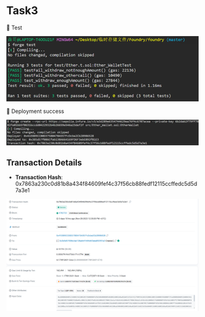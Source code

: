 # Task3

🎉 Test 

![Test](./images/Task3_test.png)

🎉 Deployment success 

![Deploy success](./images/Task3_deploy.png)

## Transaction Details

- **Transaction Hash**: 0x7863a230c0d81b8a434f84609fef4c37f56cb88fedf12115ccffedc5d5d7a3e1

![Transaction details](./images/Task3_details.png)
